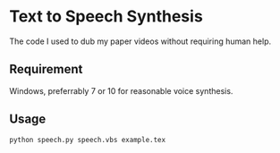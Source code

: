 # Text to Speech Synthesis #

The code I used to dub my paper videos without requiring human help.

## Requirement ##

Windows, preferrably 7 or 10 for reasonable voice synthesis.

## Usage ##

```
python speech.py speech.vbs example.tex

```
